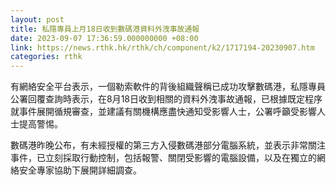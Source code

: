 ```yaml
---
layout: post
title: 私隱專員上月18日收到數碼港資料外洩事故通報
date: 2023-09-07 17:36:59.000000000 +08:00
link: https://news.rthk.hk/rthk/ch/component/k2/1717194-20230907.htm
categories: rthk
---
```


有網絡安全平台表示，一個勒索軟件的背後組織聲稱已成功攻擊數碼港，私隱專員公署回覆查詢時表示，在8月18日收到相關的資料外洩事故通報，已根據既定程序就事件展開循規審查，並建議有關機構應盡快通知受影響人士，公署呼籲受影響人士提高警惕。

數碼港昨晚公布，有未經授權的第三方入侵數碼港部分電腦系統，並表示非常關注事件，已立刻採取行動控制，包括報警、關閉受影響的電腦設備，以及在獨立的網絡安全專家協助下展開詳細調查。
